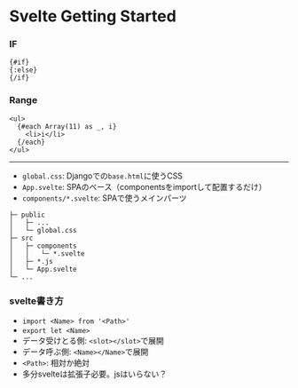 # Svelte Getting Started

### IF

```svelte
{#if}
{:else}
{/if}
```

### Range
```svelte
<ul>
  {#each Array(11) as _, i}
    <li>i</li>
  {/each}
</ul>
```

***

 - `global.css`: Djangoでの`base.html`に使うCSS
 - `App.svelte`: SPAのベース（componentsをimportして配置するだけ）
 - `components/*.svelte`: SPAで使うメインパーツ


```
├─ public
│   ├─ ...
│   └─ global.css
├─ src
│   ├─ components
│   │   └─ *.svelte
│   ├─ *.js 
│   └─ App.svelte
└─ ...
```

### svelte書き方

 - `import <Name> from '<Path>'`
 - `export let <Name>`
 - データ受けとる側: `<slot></slot>`で展開
 - データ呼ぶ側: `<Name></Name>`で展開
 - `<Path>`: 相対か絶対
 - 多分svelteは拡張子必要。jsはいらない？
